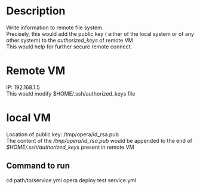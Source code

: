 # Description

Write information to remote file system.  
Precisely, this would add the public key ( either of the local system or of any other system) to the *authorized_keys* of remote VM  
This would help for further secure remote connect.  

# Remote VM
IP: 192.168.1.5  
This would modify $HOME/.ssh/authorized_keys file  

# local VM
Location of public key: /tmp/opera/id_rsa.pub  
The content of the */tmp/opera/id_rsa.pub* would be appended to the end of *$HOME/.ssh/authorized_keys* present in remote VM  

## Command to run
cd path/to/service.yml
opera deploy test service.yml
